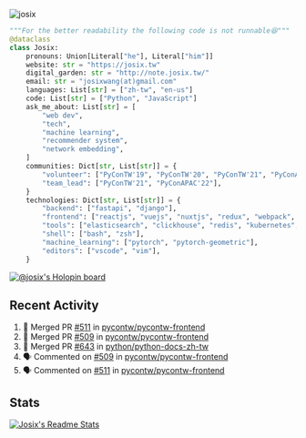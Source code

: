 ![josix](https://komarev.com/ghpvc/?username=josix)
```python
"""For the better readability the following code is not runnable😆"""
@dataclass
class Josix:
    pronouns: Union[Literal["he"], Literal["him"]]
    website: str = "https://josix.tw"
    digital_garden: str = "http://note.josix.tw/"
    email: str = "josixwang(at)gmail.com"
    languages: List[str] = ["zh-tw", "en-us"]
    code: List[str] = ["Python", "JavaScript"]
    ask_me_about: List[str] = [
        "web dev",
        "tech",
        "machine learning",
        "recommender system",
        "network embedding",
    ]
    communities: Dict[str, List[str]] = {
        "volunteer": ["PyConTW'19", "PyConTW'20", "PyConTW'21", "PyConAPAC'22"],
        "team_lead": ["PyConTW'21", "PyConAPAC'22"],
    }
    technologies: Dict[str, List[str]] = {
        "backend": ["fastapi", "django"],
        "frontend": ["reactjs", "vuejs", "nuxtjs", "redux", "webpack", "tailwindcss"],
        "tools": ["elasticsearch", "clickhouse", "redis", "kubernetes", "docker"],
        "shell": ["bash", "zsh"],
        "machine_learning": ["pytorch", "pytorch-geometric"],
        "editors": ["vscode", "vim"],
    }
```
[![@josix's Holopin board](https://holopin.io/api/user/board?user=josix)](https://holopin.io/@josix)

## Recent Activity
<!--START_SECTION:activity-->
1. 🎉 Merged PR [#511](https://github.com/pycontw/pycontw-frontend/pull/511) in [pycontw/pycontw-frontend](https://github.com/pycontw/pycontw-frontend)
2. 🎉 Merged PR [#509](https://github.com/pycontw/pycontw-frontend/pull/509) in [pycontw/pycontw-frontend](https://github.com/pycontw/pycontw-frontend)
3. 🎉 Merged PR [#643](https://github.com/python/python-docs-zh-tw/pull/643) in [python/python-docs-zh-tw](https://github.com/python/python-docs-zh-tw)
4. 🗣 Commented on [#509](https://github.com/pycontw/pycontw-frontend/pull/509#issuecomment-2053601973) in [pycontw/pycontw-frontend](https://github.com/pycontw/pycontw-frontend)
5. 🗣 Commented on [#511](https://github.com/pycontw/pycontw-frontend/pull/511#issuecomment-2053599789) in [pycontw/pycontw-frontend](https://github.com/pycontw/pycontw-frontend)
<!--END_SECTION:activity-->



## Stats
[![Josix's Readme Stats](https://github-readme-stats.vercel.app/api?username=josix&show_icons=true&theme=default&count_private=true&card_width=400)](https://github.com/anuraghazra/github-readme-stats)
